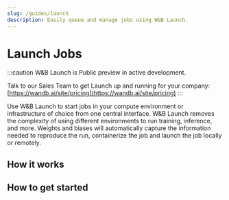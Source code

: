 ```yaml
---
slug: /guides/launch
description: Easily queue and manage jobs using W&B Launch.
---
```


# Launch Jobs

:::caution
W&B Launch is Public preview in active development. 

Talk to our Sales Team to get Launch up and running for your company: [https://wandb.ai/site/pricing](https://wandb.ai/site/pricing)
:::

Use W&B Launch to start jobs in your compute  environment or infrastructure of choice from one central interface. W&B Launch removes the complexity of using different environments to run training, inference, and more. Weights and biases will automatically capture the information needed to reproduce the run, containerize the job and launch the job locally or remotely. 


## How it works


## How to get started



